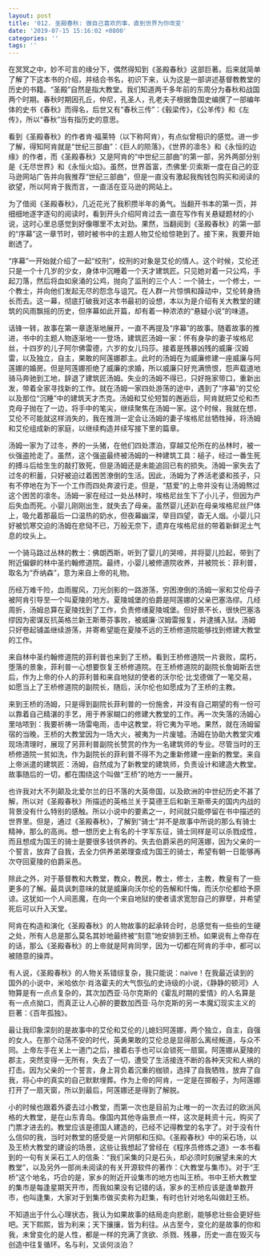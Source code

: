 ```yaml
---
layout: post
title: '012. 圣殿春秋: 做自己喜欢的事，直到世界为你改变'
date: '2019-07-15 15:16:02 +0800'
categories: ''
tags: ''
---
```


在冥冥之中，妙不可言的缘分下，偶然得知到《圣殿春秋》这部巨著。后来就简单了解了下这本书的介绍，并结合书名，初识下来，认为这是一部讲述基督教教堂的历史的书籍。“圣殿”自然是指大教堂。我们知道两千多年前的东周分为春秋和战国两个时期。春秋时期因孔丘，仲尼，孔圣人，孔老夫子根据鲁国史编撰了一部编年体的史书《春秋》而得名，后世又有“春秋三传”：《毂梁传》，《公羊传》和《左传》，所以“春秋”当有指历史的意思。



看到《圣殿春秋》的作者肯·福莱特（以下称阿肯），有点似曾相识的感觉。进一步了解，得知阿肯就是“世纪三部曲”：《巨人的陨落》，《世界的凛冬》和《永恒的边缘》的作者，而《圣殿春秋》又是阿肯的“中世纪三部曲”的第一部，另外两部分别是《无尽世界》和《永恒火焰》。虽然，世界首富，杰佛里·贝索斯一度在自己的亚马逊网站广告并向我推荐“世纪三部曲”，但是一直没有激起我掏钱包购买和阅读的欲望，所以阿肯于我而言，一直活在亚马逊的网站上。



为了借阅《圣殿春秋》，几近花光了我积攒半年的勇气。当翻开书本的第一页，并细细地逐字逐句的阅读时，看到开头介绍阿肯过去一直在写作有关悬疑题材的小说，这时心里总感觉到好像哪里不太对劲。果然，当翻阅到《圣殿春秋》的第一部的“序幕”这一章节时，顿时被书中的主题人物艾伦给惊艳到了。接下来，我要开始剧透了。



“序幕”一开始就介绍了一起“绞刑”，绞刑的对象是艾伦的情人。这个时候，艾伦还只是一个十几岁的少女，身体中沉睡着一个天才建筑匠。只见她对着一只公鸡，手起刀落，然后将血如泉涌的公鸡，抛向了监刑的三个人：一个骑士，一个修士，一个教士，并向他们发起无尽的怨念与诅咒。在人群一片惊惧和躁动中，艾伦转身扬长而去。这一幕，彻底打破我对这本书最初的设想，本以为是介绍有关大教堂的建筑的风雨飘摇的历史，但序幕如此开篇，却有着一种浓浓的“悬疑小说”的味道。



话锋一转，故事在第一章逐渐地展开，一直不再提及“序幕”的故事。随着故事的推进，书中的主题人物逐渐地一一登场，建筑匠汤姆一家：怀有身孕的妻子埃格尼丝，十四岁的儿子阿尔佛雷德，六岁的女儿玛莎。接着是残暴凶残的威廉·汉姆雷，以及独立，自主，果敢的阿莲娜郡主。此时的汤姆在为威廉修建一座威廉与阿莲娜的婚房。但是阿莲娜拒绝了威廉的求婚，所以威廉只好充满愤恨，怨声载道地骑马奔驰到工地，辞退了建筑匠汤姆。失业的汤姆不得已，只好拖家带口，重新出发，带着全家寻找新的工作。就在汤姆一家四处游荡的途中，遇到了“序幕”的艾伦以及那位“沉睡”中的建筑天才杰克。汤姆和艾伦短暂的邂逅后，阿肯就把艾伦和杰克母子抛在了一边，将手中的笔尖，继续聚焦在汤姆一家。这个时候，我就在想，艾伦不可能就这样消失的，我在推测一定会让汤姆的妻子埃格尼丝牺牲掉，将汤姆和艾伦组成新的家庭，以继续构造并续写接下里的篇章。



汤姆一家为了过冬，养的一头猪，在他们四处漂泊，穿越艾伦所在的丛林时，被一伙强盗抢走了。虽然，这个强盗最终被汤姆的一种建筑工具：槌子，经过一番生死的搏斗后给生生的敲打致死，但是汤姆还是未能追回已有的损失。汤姆一家失去了过冬的积蓄，只好被迫过着困苦潦倒的生活。因此，汤姆为了养活老婆和孩子，只有不停地在为下一个工作而四处奔波行走。但是，“慈爱”的上帝并没有让汤姆熬过这个困苦的凛冬。汤姆一家在经过一处丛林时，埃格尼丝生下了小儿子，但因为产后失血而死。小婴儿刚刚出生，就失去了母亲。虽然婴儿还趴在母亲埃格尼丝尸体上，吸允着那最后一口温热的奶水，但夜幕幽深，举目四望，杳无人烟。小婴儿只好被饥寒交迫的汤姆在悲恸不已，万般无奈下，遗弃在埃格尼丝的带着新鲜泥土气息的坟头上。



一个骑马路过丛林的教士：佛朗西斯，听到了婴儿的哭啼，并将婴儿捡起，带到了附近偏僻的林中圣约翰修道院。最终，小婴儿被修道院收养，并被院长：菲利普，取名为“乔纳森”，意为来自上帝的礼物。



历经万难千险，血雨腥风，刀光剑影的一路游荡，穷困潦倒的汤姆一家和艾伦母子被阿肯引导至一个叫夏陵的地方。夏陵城堡的伯爵是阿莲娜的父亲巴塞洛缪。几经周折，汤姆总算在夏陵找到了工作，负责修缮夏陵城堡。但好景不长，很快巴塞洛缪因为密谋反抗英格兰新王斯蒂芬事败，被威廉·汉姆雷报复，并逮捕入狱。汤姆只好卷起铺盖继续游荡，并寄希望能在夏陵不远的王桥修道院能够找到修建大教堂的工作。



来自林中圣约翰修道院的菲利普也来到了王桥。看到王桥修道院一片衰败，腐朽，堕落的景象，菲利普一心想要恢复王桥修道院。在王桥修道院的副院长詹姆斯去世后，作为上帝的仆人的菲利普和来自地狱的使者的沃尔伦·比戈德做了一笔交易，如愿当上了王桥修道院的副院长，随后，沃尔伦也如愿成为了王桥的主教。



来到王桥的汤姆，只是得到副院长菲利普的一份施舍，并没有自己期望的有一份可以靠着自己精湛的手艺，用于养家糊口的修建大教堂的工作。再一次失落的汤姆心里咕哝到：我要祈祷一场雷电雨，击中这教堂，将它夷为平地。果然，就在汤姆留宿的当晚，王桥的大教堂因为一场大火，被夷为一片废墟。汤姆在协助大教堂灾难现场清理时，展现了另菲利普副院长赞赏的作为一名建筑师的专业。尽管当时的王桥修道院一贫如洗，作为副院长的菲利普不得不为之重新修建一座新的教堂。来自上帝派遣的建筑匠：汤姆，自然成为了新教堂的建筑师，负责设计和建造大教堂。故事随后的一切，都在围绕这个叫做“王桥”的地方一一展开。



也许我对大不列颠及北爱尔兰的日不落的大英帝国，以及欧洲的中世纪历史不甚了解，所以对《圣殿春秋》所描述的英格兰关于莫德王后和新王斯蒂夫的国内内战的背景没有什么特别的感触。所以小说中的要素之一，时间就只能停留在书中描述的世界里。但是，通过《圣殿春秋》，了解到“骑士”并不是故事中所说的那么有骑士精神，那么的高尚。想一想历史上有名的十字军东征，骑士同样是可以杀戮成性，而且想成为国王的骑士是要很多钱供养的。失去伯爵采邑的阿莲娜，因为父亲的一个誓言，放弃了自我，去全力供养弟弟理查成为国王的骑士，希望有朝一日能够再次夺回夏陵的伯爵采邑。



除此之外，对于基督教和大教堂，教众，教民，教士，修士，主教，教皇有了一些更多的了解。最具讽刺意味的就是威廉向沃尔伦的告解和忏悔，而沃尔伦都给予原谅。这犹如一个人间恶魔，在向一个来自地狱的使者请求宽恕自己的罪孽，并希望死后可以升入天堂。



阿肯在构造和演化《圣殿春秋》的人物故事的起承转合时，总感觉有一些些的生硬之处，所有人总是那么莫名其妙地最终被“刻意”地安排到王桥。如果说有上帝存在的话，那么《圣殿春秋》的上帝就是阿肯同学，因为一切都在阿肯的手中，都可以被随意的操弄。



有人说，《圣殿春秋》的人物关系错综复杂，我只能说：naive！在我最近读到的国外的小说中，米哈依尔·肖洛霍夫的大气恢弘的史诗级的小说，《静静的顿河》人物算是有一点点复杂的，其次加西亚·马尔克斯的《霍乱时期的爱情》的人名算是有一点点拗口，而真正让人心醉的要数加西亚·马尔克斯的另一本魔幻现实主义的巨著：《百年孤独》。



最让我印象深刻的是故事中的艾伦和艾伦的儿媳妇阿莲娜，两个独立，自主，自强的女人。在那个动荡不安的时代，英勇果敢的艾伦总是显得那么离经叛道，与众不同。上帝左手在关上一道门之后，接着右手也可以会锁死一扇窗。阿莲娜从夏陵的郡主，突然变得一无所有，失去了一切，遭受了生活接连不断的各种天灾和人祸的打击。因为父亲的一个誓言，身上背负着沉重的枷锁，选择了自我牺牲，放弃了自我，将心中的真实的自己默默埋葬。作为上帝的阿肯，一定是在掷骰子，为阿莲娜打开了一扇天窗，所以到最后，阿莲娜还是得到了解脱。



小的时候也跟着外婆去过小教堂，而第一次也是目前为止唯一的一次去过的欧派风格的大教堂，是在山东青岛。像国内其他寺庙景点一样，这次是耗资十元，购买了门票才进去的。教堂应该是德国人建造的，已经不记得教堂的名字了。对于没有什么信仰的我，当时对教堂的感受是一片阴郁和压抑。《圣殿春秋》中的采石场，以及王桥大教堂的建设的场景，这些让我想起了曾经在《程序员修炼之道》一本书看到的一句有关采石工人的信条：“我们采集的只是石头，却必须时刻展望未来的大教堂”，以及另外一部尚未阅读的有关开源软件的著作：《大教堂与集市》。对于“王桥”这个地名，巧合的是，家乡的附近开设集市的地方也叫王桥。书中王桥大教堂的集市是每逢星期天开市，而我如果没有记错的话，家乡的王桥应该是逢单数开市，也叫逢集，大家对于到集市做买卖称为赶集，有时也针对地名叫做赶王桥。



不知道出于什么心理状态，我认为如果故事的结局走向悲剧，能够悲壮些会更好些吧。天下熙熙，皆为利来；天下攘攘，皆为利往。从古至今，变化的是故事的你和我，未曾变化的是人性，都是一样的充满了贪欲、杀戮、残暴，历史一直在毁灭与创造中往复循环。名与利，又谈何淡泊？


